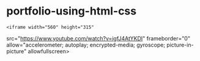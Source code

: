 # portfolio-using-html-css

    <iframe width="560" height="315"
src="https://www.youtube.com/watch?v=igfJ4AtYKDI" 
frameborder="0" 
allow="accelerometer; autoplay; encrypted-media; gyroscope; picture-in-picture" 
allowfullscreen></iframe>
